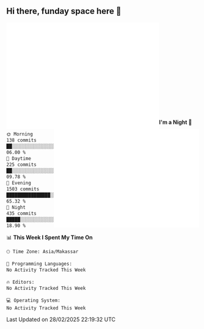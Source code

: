 ## Hi there, funday space here 🚀

<img align="left" width="400" alt="🌞" src="https://raw.githubusercontent.com/fhasnur/fhasnur/main/general.svg">
<img align="right" width="380" alt="🌞" src="https://raw.githubusercontent.com/fhasnur/fhasnur/main/statistics.svg">

<br><br><br><br><br><br><br><br><br><br><br><br><br><br>

<!--START_SECTION:waka-->
**I'm a Night 🦉** 

```text
🌞 Morning                138 commits         ██░░░░░░░░░░░░░░░░░░░░░░░   06.00 % 
🌆 Daytime                225 commits         ██░░░░░░░░░░░░░░░░░░░░░░░   09.78 % 
🌃 Evening                1503 commits        ████████████████░░░░░░░░░   65.32 % 
🌙 Night                  435 commits         █████░░░░░░░░░░░░░░░░░░░░   18.90 % 
```


📊 **This Week I Spent My Time On** 

```text
🕑︎ Time Zone: Asia/Makassar

💬 Programming Languages: 
No Activity Tracked This Week

🔥 Editors: 
No Activity Tracked This Week

💻 Operating System: 
No Activity Tracked This Week
```


 Last Updated on 28/02/2025 22:19:32 UTC
<!--END_SECTION:waka-->
